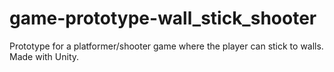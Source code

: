 # game-prototype-wall_stick_shooter
Prototype for a platformer/shooter game where the player can stick to walls. Made with Unity.
